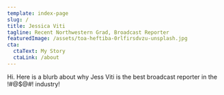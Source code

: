 ```yaml
---
template: index-page
slug: /
title: Jessica Viti
tagline: Recent Northwestern Grad, Broadcast Reporter
featuredImage: /assets/toa-heftiba-0rlfirsdvzu-unsplash.jpg
cta:
  ctaText: My Story
  ctaLink: /about
---
```

Hi. Here is a blurb about why Jess Viti is the best broadcast reporter in the !#@$@#! industry!